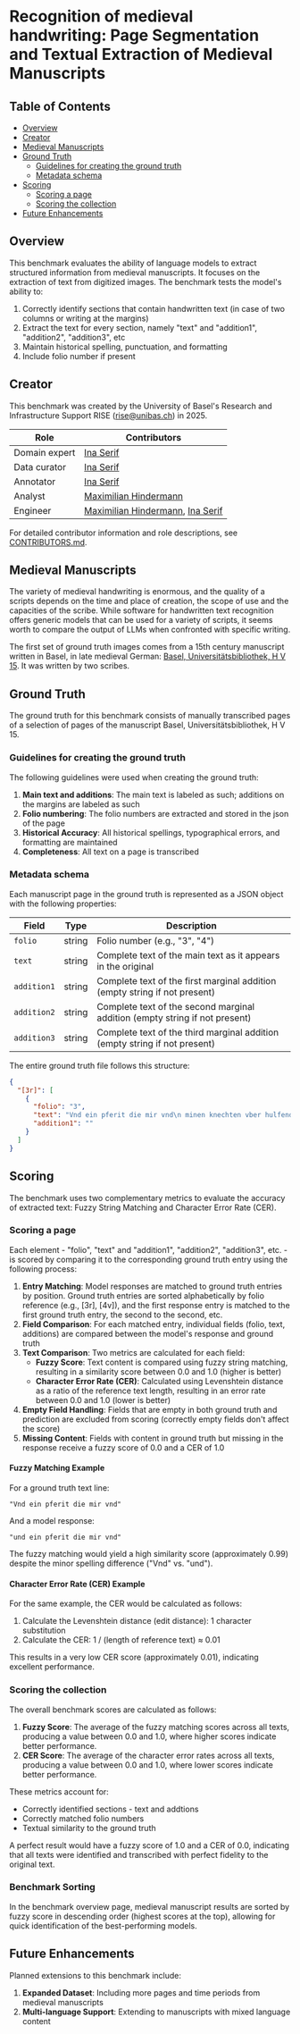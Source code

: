 # Recognition of medieval handwriting: Page Segmentation and Textual Extraction of Medieval Manuscripts

## Table of Contents
- [Overview](#overview)
- [Creator](#creator)
- [Medieval Manuscripts](#medman)
- [Ground Truth](#ground-truth)
  - [Guidelines for creating the ground truth](#guidelines-for-creating-the-ground-truth)
  - [Metadata schema](#metadata-schema)
- [Scoring](#scoring)
  - [Scoring a page](#scoring-a-page)
  - [Scoring the collection](#scoring-the-collection)
- [Future Enhancements](#future-enhancements)

## Overview

This benchmark evaluates the ability of language models to extract structured information from medieval manuscripts. It focuses on the extraction of text from digitized images. The benchmark tests the model's ability to:

1. Correctly identify sections that contain handwritten text (in case of two columns or writing at the margins)
2. Extract the text for every section, namely "text" and "addition1", "addition2", "addition3", etc
3. Maintain historical spelling, punctuation, and formatting
4. Include folio number if present


## Creator

This benchmark was created by the University of Basel's Research and Infrastructure Support RISE (rise@unibas.ch) in 2025.

| Role | Contributors |
|------|-------------|
| Domain expert | [Ina Serif] |
| Data curator | [Ina Serif] |
| Annotator | [Ina Serif] |
| Analyst | [Maximilian Hindermann] |
| Engineer | [Maximilian Hindermann], [Ina Serif] |

For detailed contributor information and role descriptions, see [CONTRIBUTORS.md](https://github.com/RISE-UNIBAS/humanities_data_benchmark/blob/main/CONTRIBUTORS.md).

## Medieval Manuscripts

The variety of medieval handwriting is enormous, and the quality of a scripts depends on the time and place of creation, the scope of use and the capacities of the scribe. 
While software for handwritten text recognition offers generic models that can be used for a variety of scripts, it seems worth to compare the output of LLMs when confronted with specific writing.

The first set of ground truth images comes from a 15th century manuscript written in Basel, in late medieval German: [Basel, Universitätsbibliothek, H V 15](www.e-codices.ch/de/description/ubb/H-V-0015/HAN).
It was written by two scribes.


## Ground Truth

The ground truth for this benchmark consists of manually transcribed pages of a selection of pages of the manuscript Basel, Universitätsbibliothek, H V 15.

### Guidelines for creating the ground truth

The following guidelines were used when creating the ground truth:

1. **Main text and additions**: The main text is labeled as such; additions on the margins are labeled as such
2. **Folio numbering**: The folio numbers are extracted and stored in the json of the page
1. **Historical Accuracy**: All historical spellings, typographical errors, and formatting are maintained
2. **Completeness**: All text on a page is transcribed

### Metadata schema

Each manuscript page in the ground truth is represented as a JSON object with the following properties:

| Field | Type | Description |
|-------|------|-------------|
| `folio` | string | Folio number (e.g., "3", "4") |
| `text` | string | Complete text of the main text as it appears in the original |
| `addition1` | string | Complete text of the first marginal addition (empty string if not present) |
| `addition2` | string | Complete text of the second marginal addition (empty string if not present) |
| `addition3` | string | Complete text of the third marginal addition (empty string if not present) |


The entire ground truth file follows this structure:

```json
{
  "[3r]": [
    {
      "folio": "3",
      "text": "Vnd ein pferit die mir vnd\n minen knechten vber hulfend\n den do was nienan kein weg\n denne den wir machtend\n vnd vielend die knecht dick\n vnd vil in untz an den ars\n vnd die pferit vntz an die \n settel vnd was ze mol ein grosser\n nebel dz wir kum gesachend\n vnd also mit grosser arbeit kome\n wir ze mittem tag zuo sant\n kristoffel vff den berg Do\n Do sach ich die buecher Do gar\n vil herren wopen in stond\n die ir stür do hin geben hand\n do stuond mines vatters seligen\n wopen och in dem einen",
      "addition1": ""
    }
  ]
}
```

## Scoring

The benchmark uses two complementary metrics to evaluate the accuracy of extracted text: Fuzzy String Matching and Character Error Rate (CER).

### Scoring a page

Each element - "folio", "text" and "addition1", "addition2", "addition3", etc. - is scored by comparing it to the corresponding ground truth entry using the following process:

1. **Entry Matching**: Model responses are matched to ground truth entries by position. Ground truth entries are sorted alphabetically by folio reference (e.g., [3r], [4v]), and the first response entry is matched to the first ground truth entry, the second to the second, etc.
2. **Field Comparison**: For each matched entry, individual fields (folio, text, additions) are compared between the model's response and ground truth
3. **Text Comparison**: Two metrics are calculated for each field:
   - **Fuzzy Score**: Text content is compared using fuzzy string matching, resulting in a similarity score between 0.0 and 1.0 (higher is better)
   - **Character Error Rate (CER)**: Calculated using Levenshtein distance as a ratio of the reference text length, resulting in an error rate between 0.0 and 1.0 (lower is better)
4. **Empty Field Handling**: Fields that are empty in both ground truth and prediction are excluded from scoring (correctly empty fields don't affect the score)
5. **Missing Content**: Fields with content in ground truth but missing in the response receive a fuzzy score of 0.0 and a CER of 1.0

#### Fuzzy Matching Example

For a ground truth text line:
```
"Vnd ein pferit die mir vnd"
```

And a model response:
```
"und ein pferit die mir vnd"
```

The fuzzy matching would yield a high similarity score (approximately 0.99) despite the minor spelling difference ("Vnd" vs. "und").

#### Character Error Rate (CER) Example

For the same example, the CER would be calculated as follows:
1. Calculate the Levenshtein distance (edit distance): 1 character substitution
2. Calculate the CER: 1 / (length of reference text) ≈ 0.01

This results in a very low CER score (approximately 0.01), indicating excellent performance.

### Scoring the collection

The overall benchmark scores are calculated as follows:

1. **Fuzzy Score**: The average of the fuzzy matching scores across all texts, producing a value between 0.0 and 1.0, where higher scores indicate better performance.
2. **CER Score**: The average of the character error rates across all texts, producing a value between 0.0 and 1.0, where lower scores indicate better performance.

These metrics account for:
- Correctly identified sections - text and addtions
- Correctly matched folio numbers
- Textual similarity to the ground truth

A perfect result would have a fuzzy score of 1.0 and a CER of 0.0, indicating that all texts were identified and transcribed with perfect fidelity to the original text.

### Benchmark Sorting

In the benchmark overview page, medieval manuscript results are sorted by fuzzy score in descending order (highest scores at the top), allowing for quick identification of the best-performing models.

## Future Enhancements

Planned extensions to this benchmark include:

1. **Expanded Dataset**: Including more pages and time periods from medieval manuscripts
2. **Multi-language Support**: Extending to manuscripts with mixed language content

[Maximilian Hindermann]: https://orcid.org/0000-0002-9337-4655
[Ina Serif]: https://orcid.org/0000-0003-2419-4252
